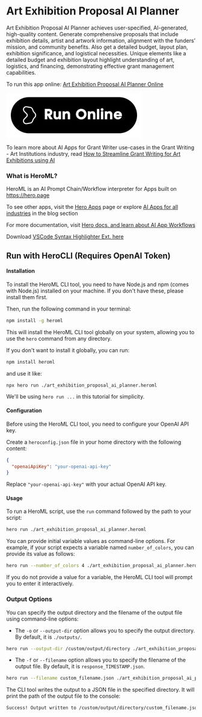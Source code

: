 # Art Exhibition Proposal AI Planner

Art Exhibition Proposal AI Planner achieves user-specified, AI-generated, high-quality content. Generate comprehensive proposals that include exhibition details, artist and artwork information, alignment with the funders’ mission, and community benefits. Also get a detailed budget, layout plan, exhibition significance, and logistical necessities. Unique elements like a detailed budget and exhibition layout highlight understanding of art, logistics, and financing, demonstrating effective grant management capabilities.

To run this app online: [Art Exhibition Proposal AI Planner Online](https://hero.page/app/art-exhibition-proposal-ai-planner-ai-for-comprehensive-exhibition-proposals/KaTlAoUjYcRqJEqEZWBZ)

[![Run Art Exhibition Proposal AI Planner Online](/assets/run.svg)](https://hero.page/app/art-exhibition-proposal-ai-planner-ai-for-comprehensive-exhibition-proposals/KaTlAoUjYcRqJEqEZWBZ)

To learn more about AI Apps for Grant Writer use-cases in the Grant Writing - Art Institutions industry, read [How to Streamline Grant Writing for Art Exhibitions using AI](https://hero.page/blog/ai/grant-writing-art-institutions/how-to-streamline-grant-writing-for-art-exhibitions-using-ai/170905)

### What is HeroML?
HeroML is an AI Prompt Chain/Workflow interpreter for Apps built on https://hero.page 

To see other apps, visit the [Hero Apps](https://hero.page/apps) page or explore [AI Apps for all industries](https://hero.page/blog) in the blog section

For more documentation, visit [Hero docs, and learn about AI App Workflows](https://hero.page/tutorials/introduction-to-heroml)

Download [VSCode Syntax Highlighter Ext. here](https://marketplace.visualstudio.com/items?itemName=hero-page.heroml)

## Run with HeroCLI (Requires OpenAI Token)

#### Installation

To install the HeroML CLI tool, you need to have Node.js and npm (comes with Node.js) installed on your machine. If you don't have these, please install them first. 

Then, run the following command in your terminal:

```bash
npm install -g heroml
```

This will install the HeroML CLI tool globally on your system, allowing you to use the `hero` command from any directory.

If you don't want to install it globally, you can run:

```bash
npm install heroml
```

and use it like:

```bash
npx hero run ./art_exhibition_proposal_ai_planner.heroml
```

We'll be using `hero run ...` in this tutorial for simplicity.

#### Configuration

Before using the HeroML CLI tool, you need to configure your OpenAI API key. 

Create a `heroconfig.json` file in your home directory with the following content:

```json
{
  "openaiApiKey": "your-openai-api-key"
}
```

Replace `"your-openai-api-key"` with your actual OpenAI API key.

#### Usage

To run a HeroML script, use the `run` command followed by the path to your script:

```bash
hero run ./art_exhibition_proposal_ai_planner.heroml
```

You can provide initial variable values as command-line options. For example, if your script expects a variable named `number_of_colors`, you can provide its value as follows:

```bash
hero run --number_of_colors 4 ./art_exhibition_proposal_ai_planner.heroml
```

If you do not provide a value for a variable, the HeroML CLI tool will prompt you to enter it interactively.

### Output Options

You can specify the output directory and the filename of the output file using command-line options:

- The `-o` or `--output-dir` option allows you to specify the output directory. By default, it is `./outputs/`.

```bash
hero run --output-dir /custom/output/directory ./art_exhibition_proposal_ai_planner.heroml
```

- The `-f` or `--filename` option allows you to specify the filename of the output file. By default, it is `response_TIMESTAMP.json`.

```bash
hero run --filename custom_filename.json ./art_exhibition_proposal_ai_planner.heroml
```

The CLI tool writes the output to a JSON file in the specified directory. It will print the path of the output file to the console:

```bash
Success! Output written to /custom/output/directory/custom_filename.json
```

